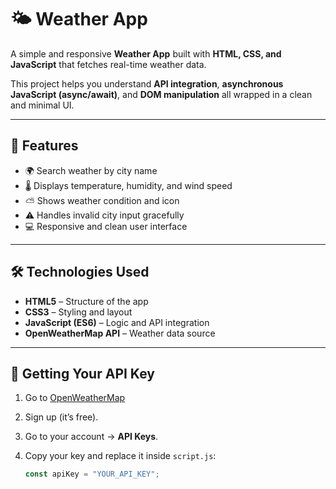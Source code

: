 # 🌤 Weather App

A simple and responsive **Weather App** built with **HTML, CSS, and JavaScript** that fetches real-time weather data.  

This project helps you understand **API integration**, **asynchronous JavaScript (async/await)**, and **DOM manipulation** all wrapped in a clean and minimal UI.

---


## 🚀 Features

- 🌍 Search weather by city name  
- 🌡️ Displays temperature, humidity, and wind speed  
- ⛅ Shows weather condition and icon  
- ⚠️ Handles invalid city input gracefully  
- 💻 Responsive and clean user interface  

---

## 🛠️ Technologies Used

- **HTML5** – Structure of the app  
- **CSS3** – Styling and layout  
- **JavaScript (ES6)** – Logic and API integration  
- **OpenWeatherMap API** – Weather data source  

---

## 🔑 Getting Your API Key

1. Go to [OpenWeatherMap](https://openweathermap.org/api)  
2. Sign up (it’s free).  
3. Go to your account → **API Keys**.  
4. Copy your key and replace it inside `script.js`:

   ```js
   const apiKey = "YOUR_API_KEY";
